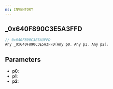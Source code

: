 ```yaml
---
ns: INVENTORY
---
```

## _0x640F890C3E5A3FFD

```c
// 0x640F890C3E5A3FFD
Any _0x640F890C3E5A3FFD(Any p0, Any p1, Any p2);
```

## Parameters
* **p0**:
* **p1**:
* **p2**:
